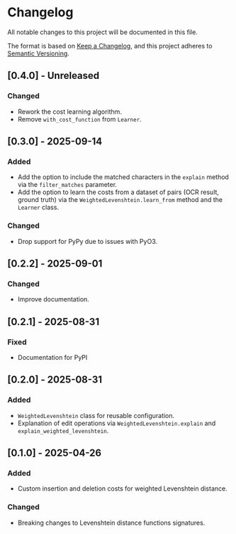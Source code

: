 # Changelog

All notable changes to this project will be documented in this file.

The format is based on [Keep a Changelog](https://keepachangelog.com/en/1.1.0/),
and this project adheres to [Semantic Versioning](https://semver.org/spec/v2.0.0.html).

## [0.4.0] - Unreleased

### Changed

- Rework the cost learning algorithm.
- Remove `with_cost_function` from `Learner`.

## [0.3.0] - 2025-09-14

### Added

- Add the option to include the matched characters in the `explain` method via the `filter_matches` parameter.
- Add the option to learn the costs from a dataset of pairs (OCR result, ground truth) via the `WeightedLevenshtein.learn_from` method and the `Learner` class.

### Changed

- Drop support for PyPy due to issues with PyO3.

## [0.2.2] - 2025-09-01

### Changed

- Improve documentation.

## [0.2.1] - 2025-08-31

### Fixed

- Documentation for PyPI

## [0.2.0] - 2025-08-31

### Added

- `WeightedLevenshtein` class for reusable configuration.
- Explanation of edit operations via `WeightedLevenshtein.explain` and `explain_weighted_levenshtein`.

## [0.1.0] - 2025-04-26

### Added

- Custom insertion and deletion costs for weighted Levenshtein distance.

### Changed

- Breaking changes to Levenshtein distance functions signatures.
